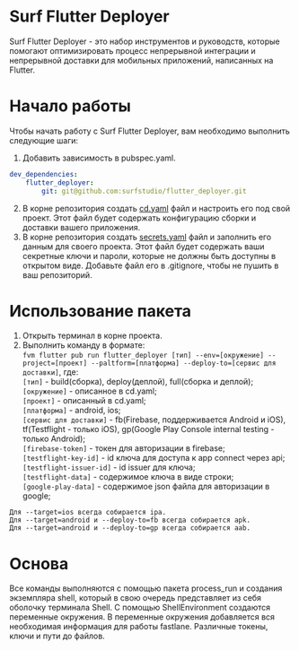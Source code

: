 # Surf Flutter Deployer
Surf Flutter Deployer - это набор инструментов и руководств, которые помогают оптимизировать процесс непрерывной интеграции и непрерывной доставки для мобильных приложений, написанных на Flutter.
# Начало работы
Чтобы начать работу с Surf Flutter Deployer, вам необходимо выполнить следующие шаги:
1. Добавить зависимость в pubspec.yaml.
```yaml
dev_dependencies:
    flutter_deployer:
        git: git@github.com:surfstudio/flutter_deployer.git
```
2. В корне репозитория создать [cd.yaml](cd.yaml) файл и настроить его под свой проект. Этот файл будет содержать конфигурацию сборки и доставки вашего приложения.
3. В корне репозитория создать [secrets.yaml](secrets.yaml) файл и заполнить его данным для своего проекта. Этот файл будет содержать ваши секретные ключи и пароли, которые не должны быть доступны в открытом виде. Добавьте файл его в .gitignore, чтобы не пушить в ваш репозиторий.
# Использование пакета
1. Открыть терминал в корне проекта.
2. Выполнить команду в формате:\
`
fvm flutter pub run flutter_deployer [тип] --env=[окружение] --project=[проект] --paltform=[платформа] --deploy-to=[сервис для доставки]
`, где:\
`[тип]` - build(сборка), deploy(деплой), full(сборка и деплой);\
`[окружение]` - описанное в cd.yaml;\
`[проект]` - описанный в cd.yaml;\
`[платформа]` - android, ios;\
`[сервис для доставки]` - fb(Firebase, поддерживается Android и iOS), tf(Testflight - только iOS), gp(Google Play Console internal testing - только Android);\
`[firebase-token]` - токен для авторизации в firebase;\
`[testflight-key-id]` - id ключа для доступа к app connect через api;\
`[testflight-issuer-id]` - id issuer для ключа;\
`[testflight-data]` - содержимое ключа в виде строки;\
`[google-play-data]` - содержимое json файла для авторизации в google;
    
```
Для --target=ios всегда собирается ipa.
Для --target=android и --deploy-to=fb всегда собирается apk.
Для --target=android и --deploy-to=gp всегда собирается aab.
```
# Основа
Все команды выполняются с помощью пакета process_run и создания экземпляра shell, который в свою очередь представляет из себя оболочку терминала Shell.
С помощью ShellEnvironment создаются переменные окружения. В переменные окружения добавляется вся необходимая информация для работы fastlane. Различные токены, ключи и пути до файлов.
